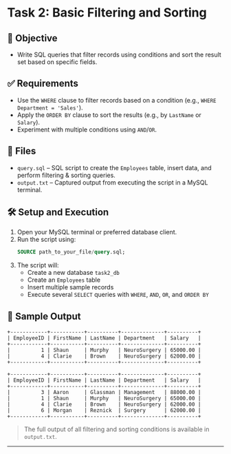 
# Task 2: Basic Filtering and Sorting

## 🎯 Objective

- Write SQL queries that filter records using conditions and sort the result set based on specific fields.

## ✅ Requirements

- Use the `WHERE` clause to filter records based on a condition (e.g., `WHERE Department = 'Sales'`).
- Apply the `ORDER BY` clause to sort the results (e.g., by `LastName` or `Salary`).
- Experiment with multiple conditions using `AND`/`OR`.

## 📁 Files

- `query.sql` – SQL script to create the `Employees` table, insert data, and perform filtering & sorting queries.
- `output.txt` – Captured output from executing the script in a MySQL terminal.

## 🛠️ Setup and Execution

1. Open your MySQL terminal or preferred database client.
2. Run the script using:
   ```sql
   SOURCE path_to_your_file/query.sql;
   ```
3. The script will:
   - Create a new database `task2_db`
   - Create an `Employees` table
   - Insert multiple sample records
   - Execute several `SELECT` queries with `WHERE`, `AND`, `OR`, and `ORDER BY`

## 🧪 Sample Output

```
+------------+-----------+----------+--------------+----------+
| EmployeeID | FirstName | LastName | Department   | Salary   |
+------------+-----------+----------+--------------+----------+
|          1 | Shaun     | Murphy   | NeuroSurgery | 65000.00 |
|          4 | Clarie    | Brown    | NeuroSurgery | 62000.00 |
+------------+-----------+----------+--------------+----------+

+------------+-----------+----------+--------------+----------+
| EmployeeID | FirstName | LastName | Department   | Salary   |
+------------+-----------+----------+--------------+----------+
|          3 | Aaron     | Glassman | Management   | 88000.00 |
|          1 | Shaun     | Murphy   | NeuroSurgery | 65000.00 |
|          4 | Clarie    | Brown    | NeuroSurgery | 62000.00 |
|          6 | Morgan    | Reznick  | Surgery      | 62000.00 |
+------------+-----------+----------+--------------+----------+
```

> The full output of all filtering and sorting conditions is available in `output.txt`.

---